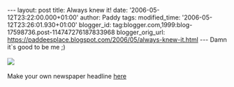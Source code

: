 \-\-- layout: post title: Always knew it! date:
\'2006-05-12T23:22:00.000+01:00\' author: Paddy tags: modified\_time:
\'2006-05-12T23:26:01.930+01:00\' blogger\_id:
tag:blogger.com,1999:blog-17598736.post-114747276187833968
blogger\_orig\_url:
https://paddeesplace.blogspot.com/2006/05/always-knew-it.html \-\-- Damn
it\`s good to be me ;)\
\
[![](https://photos1.blogger.com/blogger/7081/1699/320/newspaper%282%29.jpg)](https://photos1.blogger.com/blogger/7081/1699/1600/newspaper%282%29.jpg)\
\
Make your own newspaper headline
[here](https://tools.fodey.com/generators/newspaper/snippet.asp)
